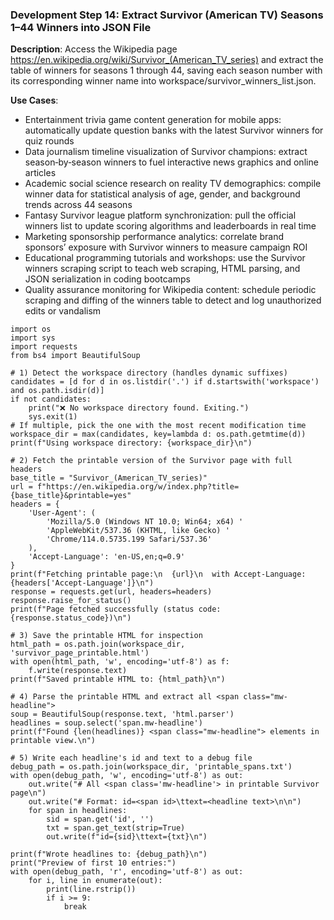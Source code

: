 ### Development Step 14: Extract Survivor (American TV) Seasons 1–44 Winners into JSON File

**Description**: Access the Wikipedia page https://en.wikipedia.org/wiki/Survivor_(American_TV_series) and extract the table of winners for seasons 1 through 44, saving each season number with its corresponding winner name into workspace/survivor_winners_list.json.

**Use Cases**:
- Entertainment trivia game content generation for mobile apps: automatically update question banks with the latest Survivor winners for quiz rounds
- Data journalism timeline visualization of Survivor champions: extract season‐by‐season winners to fuel interactive news graphics and online articles
- Academic social science research on reality TV demographics: compile winner data for statistical analysis of age, gender, and background trends across 44 seasons
- Fantasy Survivor league platform synchronization: pull the official winners list to update scoring algorithms and leaderboards in real time
- Marketing sponsorship performance analytics: correlate brand sponsors’ exposure with Survivor winners to measure campaign ROI
- Educational programming tutorials and workshops: use the Survivor winners scraping script to teach web scraping, HTML parsing, and JSON serialization in coding bootcamps
- Quality assurance monitoring for Wikipedia content: schedule periodic scraping and diffing of the winners table to detect and log unauthorized edits or vandalism

```
import os
import sys
import requests
from bs4 import BeautifulSoup

# 1) Detect the workspace directory (handles dynamic suffixes)
candidates = [d for d in os.listdir('.') if d.startswith('workspace') and os.path.isdir(d)]
if not candidates:
    print("❌ No workspace directory found. Exiting.")
    sys.exit(1)
# If multiple, pick the one with the most recent modification time
workspace_dir = max(candidates, key=lambda d: os.path.getmtime(d))
print(f"Using workspace directory: {workspace_dir}\n")

# 2) Fetch the printable version of the Survivor page with full headers
base_title = "Survivor_(American_TV_series)"
url = f"https://en.wikipedia.org/w/index.php?title={base_title}&printable=yes"
headers = {
    'User-Agent': (
        'Mozilla/5.0 (Windows NT 10.0; Win64; x64) '
        'AppleWebKit/537.36 (KHTML, like Gecko) '
        'Chrome/114.0.5735.199 Safari/537.36'
    ),
    'Accept-Language': 'en-US,en;q=0.9'
}
print(f"Fetching printable page:\n  {url}\n  with Accept-Language: {headers['Accept-Language']}\n")
response = requests.get(url, headers=headers)
response.raise_for_status()
print(f"Page fetched successfully (status code: {response.status_code})\n")

# 3) Save the printable HTML for inspection
html_path = os.path.join(workspace_dir, 'survivor_page_printable.html')
with open(html_path, 'w', encoding='utf-8') as f:
    f.write(response.text)
print(f"Saved printable HTML to: {html_path}\n")

# 4) Parse the printable HTML and extract all <span class="mw-headline">
soup = BeautifulSoup(response.text, 'html.parser')
headlines = soup.select('span.mw-headline')
print(f"Found {len(headlines)} <span class="mw-headline"> elements in printable view.\n")

# 5) Write each headline's id and text to a debug file
debug_path = os.path.join(workspace_dir, 'printable_spans.txt')
with open(debug_path, 'w', encoding='utf-8') as out:
    out.write("# All <span class='mw-headline'> in printable Survivor page\n")
    out.write("# Format: id=<span id>\ttext=<headline text>\n\n")
    for span in headlines:
        sid = span.get('id', '')
        txt = span.get_text(strip=True)
        out.write(f"id={sid}\ttext={txt}\n")

print(f"Wrote headlines to: {debug_path}\n")
print("Preview of first 10 entries:")
with open(debug_path, 'r', encoding='utf-8') as out:
    for i, line in enumerate(out):
        print(line.rstrip())
        if i >= 9:
            break
```